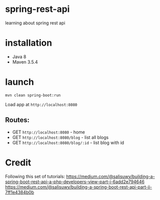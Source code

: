 # spring-rest-api
learning about spring rest api


# installation
- Java 8
- Maven 3.5.4

# launch
`mvn clean spring-boot:run`

Load app at `http://localhost:8080`

## Routes:
- GET `http://localhost:8080` - home
- GET `http://localhost:8080/blog` - list all blogs
- GET `http://localhost:8080/blog/:id` - list blog with id


# Credit
Following this set of tutorials:
https://medium.com/@salisuwy/building-a-spring-boot-rest-api-a-php-developers-view-part-i-6add2e794646
https://medium.com/@salisuwy/building-a-spring-boot-rest-api-part-ii-7ff1e4384b0b
